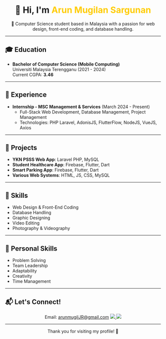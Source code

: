 <h1 align="center">
  👋 Hi, I'm <span style="color: #ffcc00;">Arun Mugilan Sargunan</span>
</h1>

<p align="center">
  🏅 Computer Science student based in Malaysia with a passion for web design, front-end coding, and database handling.
</p>

---

## 🎓 Education
- **Bachelor of Computer Science (Mobile Computing)**  
  Universiti Malaysia Terengganu (2021 - 2024)  
  Current CGPA: **3.46**

---

## 💼 Experience
- **Internship - MSC Management & Services** (March 2024 - Present)  
  - Full-Stack Web Development, Database Management, Project Management  
  - Technologies: PHP Laravel, AdonisJS, FlutterFlow, NodeJS, VueJS, Axios

---

## 🚀 Projects
- **YKN PSSS Web App**: Laravel PHP, MySQL
- **Student Healthcare App**: Firebase, Flutter, Dart
- **Smart Parking App**: Firebase, Flutter, Dart
- **Various Web Systems**: HTML, JS, CSS, MySQL

---

## 🔨 Skills
- Web Design & Front-End Coding
- Database Handling
- Graphic Designing
- Video Editing
- Photography & Videography

---

## 🌟 Personal Skills
- Problem Solving
- Team Leadership
- Adaptability
- Creativity
- Time Management

---

## 📬 Let's Connect!
<p align="center">
  Email: <a href="mailto:arunmugilJR@gmail.com">arunmugilJR@gmail.com</a>  
  <a href="https://www.linkedin.com/in/arun-mugilan-6b2918283">
    <img src="https://img.shields.io/badge/LinkedIn-Profile-blue?style=for-the-badge&logo=linkedin" />
  </a>
  <a href="https://github.com/ArunMugilan">
    <img src="https://img.shields.io/badge/GitHub-Profile-black?style=for-the-badge&logo=github" />
  </a>
</p>

---

<p align="center">
  Thank you for visiting my profile! 🌟
</p>
